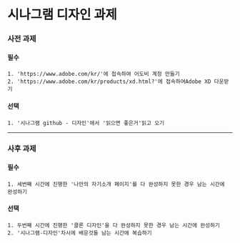 # 시나그램 디자인 과제

### 사전 과제

#### 필수

```
1. 'https://www.adobe.com/kr/'에 접속하여 어도비 계정 만들기
2. 'https://www.adobe.com/kr/products/xd.html?'에 접속하여Adobe XD 다운받기
```



#### 선택

```
1. '시나그램 github - 디자인'에서 '읽으면 좋은거'읽고 오기
```



---

### 사후 과제

#### 필수

```
1. 세번째 시간에 진행한 '나만의 자기소개 페이지'를 다 완성하지 못한 경우 남는 시간에 완성하기
```



#### 선택

```
1. 두번째 시간에 진행한 '클론 디자인'을 다 완성하지 못한 경우 남는 시간에 완성하기
2. '시나그램-디자인'차시에 배운것들 남는 시간에 복습하기
```



### 